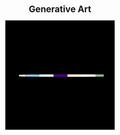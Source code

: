
<h1 align='center'>Generative Art</h1>
<div align="center">
  <img src="output/images/a85a91eb-4be9-49dd-8564-521987ee0292.webp" alt="a85a91eb-4be9-49dd-8564-521987ee0292.webp" width="350">
</div>
